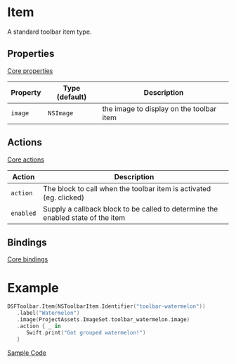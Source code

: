 # Item

A standard toolbar item type.

## Properties

[Core properties](core.md)

| Property   | Type (default)     |  Description |
|----------|-------------|------|
| `image`  | `NSImage`    | the image to display on the toolbar item |


## Actions

[Core actions](core.md)

| Action    | Description |
|-----------|---------------------|
| `action`  | The block to call when the toolbar item is activated (eg. clicked)  |
| `enabled` | Supply a callback block to be called to determine the enabled state of the item |

## Bindings

[Core bindings](core.md)

# Example

```swift
DSFToolbar.Item(NSToolbarItem.Identifier("toolbar-watermelon"))
   .label("Watermelon")
   .image(ProjectAssets.ImageSet.toolbar_watermelon.image)
   .action { _ in
      Swift.print("Got grouped watermelon!")
   }
```

[Sample Code](../Demos/DSFToolbar%20Demo/DSFToolbar%20Demo/panes/ImagesViewController.swift)
